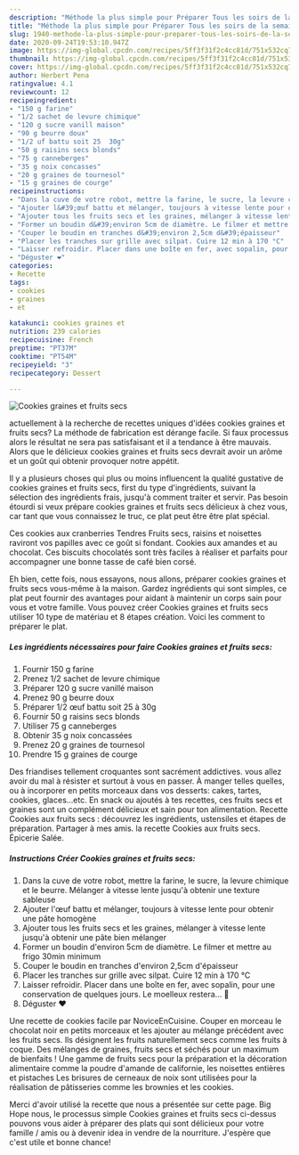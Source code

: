 ```yaml
---
description: "Méthode la plus simple pour Préparer Tous les soirs de la semaine Cookies graines et fruits secs"
title: "Méthode la plus simple pour Préparer Tous les soirs de la semaine Cookies graines et fruits secs"
slug: 1940-methode-la-plus-simple-pour-preparer-tous-les-soirs-de-la-semaine-cookies-graines-et-fruits-secs
date: 2020-09-24T19:53:10.947Z
image: https://img-global.cpcdn.com/recipes/5ff3f31f2c4cc81d/751x532cq70/cookies-graines-et-fruits-secs-photo-principale-de-la-recette.jpg
thumbnail: https://img-global.cpcdn.com/recipes/5ff3f31f2c4cc81d/751x532cq70/cookies-graines-et-fruits-secs-photo-principale-de-la-recette.jpg
cover: https://img-global.cpcdn.com/recipes/5ff3f31f2c4cc81d/751x532cq70/cookies-graines-et-fruits-secs-photo-principale-de-la-recette.jpg
author: Herbert Pena
ratingvalue: 4.1
reviewcount: 12
recipeingredient:
- "150 g farine"
- "1/2 sachet de levure chimique"
- "120 g sucre vanill maison"
- "90 g beurre doux"
- "1/2 uf battu soit 25  30g"
- "50 g raisins secs blonds"
- "75 g canneberges"
- "35 g noix concasses"
- "20 g graines de tournesol"
- "15 g graines de courge"
recipeinstructions:
- "Dans la cuve de votre robot, mettre la farine, le sucre, la levure chimique et le beurre. Mélanger à vitesse lente jusqu&#39;à obtenir une texture sableuse"
- "Ajouter l&#39;œuf battu et mélanger, toujours à vitesse lente pour obtenir une pâte homogène"
- "Ajouter tous les fruits secs et les graines, mélanger à vitesse lente jusqu&#39;à obtenir une pâte bien mélanger"
- "Former un boudin d&#39;environ 5cm de diamètre. Le filmer et mettre au frigo 30min minimum"
- "Couper le boudin en tranches d&#39;environ 2,5cm d&#39;épaisseur"
- "Placer les tranches sur grille avec silpat. Cuire 12 min à 170 °C"
- "Laisser refroidir. Placer dans une boîte en fer, avec sopalin, pour une conservation de quelques jours. Le moelleux restera... 🤤"
- "Déguster ❤️"
categories:
- Recette
tags:
- cookies
- graines
- et

katakunci: cookies graines et 
nutrition: 239 calories
recipecuisine: French
preptime: "PT37M"
cooktime: "PT54M"
recipeyield: "3"
recipecategory: Dessert

---
```



![Cookies graines et fruits secs](https://img-global.cpcdn.com/recipes/5ff3f31f2c4cc81d/751x532cq70/cookies-graines-et-fruits-secs-photo-principale-de-la-recette.jpg)

actuellement à la recherche de recettes uniques d'idées cookies graines et fruits secs? La méthode de fabrication est dérange facile. Si faux processus alors le résultat ne sera pas satisfaisant et il a tendance à être mauvais. Alors que le délicieux cookies graines et fruits secs devrait avoir un arôme et un goût qui obtenir provoquer notre appétit.

Il y a plusieurs choses qui plus ou moins influencent la qualité gustative de cookies graines et fruits secs, first du type d'ingrédients, suivant la sélection des ingrédients frais, jusqu'à comment traiter et servir. Pas besoin étourdi si veux prépare cookies graines et fruits secs délicieux à chez vous, car tant que vous connaissez le truc, ce plat peut être être plat spécial.

Ces cookies aux cranberries Tendres Fruits secs, raisins et noisettes raviront vos papilles avec ce goût si fondant. Cookies aux amandes et au chocolat. Ces biscuits chocolatés sont très faciles à réaliser et parfaits pour accompagner une bonne tasse de café bien corsé.


Eh bien, cette fois, nous essayons, nous allons, préparer cookies graines et fruits secs vous-même à la maison. Gardez ingrédients qui sont simples, ce plat peut fournir des avantages pour aidant à maintenir un corps sain pour vous et votre famille. Vous pouvez créer Cookies graines et fruits secs utiliser 10 type de matériau et 8 étapes création. Voici les comment to préparer le plat.

<!--inarticleads1-->

##### Les ingrédients nécessaires pour faire Cookies graines et fruits secs:

1. Fournir 150 g farine
1. Prenez 1/2 sachet de levure chimique
1. Préparer 120 g sucre vanillé maison
1. Prenez 90 g beurre doux
1. Préparer 1/2 œuf battu soit 25 à 30g
1. Fournir 50 g raisins secs blonds
1. Utiliser 75 g canneberges
1. Obtenir 35 g noix concassées
1. Prenez 20 g graines de tournesol
1. Prendre 15 g graines de courge


Des friandises tellement croquantes sont sacrément addictives. vous allez avoir du mal à résister et surtout à vous en passer. À manger telles quelles, ou à incorporer en petits morceaux dans vos desserts: cakes, tartes, cookies, glaces…etc. En snack ou ajoutés à tes recettes, ces fruits secs et graines sont un complément délicieux et sain pour ton alimentation. Recette Cookies aux fruits secs : découvrez les ingrédients, ustensiles et étapes de préparation. Partager à mes amis. la recette Cookies aux fruits secs. Épicerie Salée. 

<!--inarticleads2-->

##### Instructions Créer Cookies graines et fruits secs:

1. Dans la cuve de votre robot, mettre la farine, le sucre, la levure chimique et le beurre. Mélanger à vitesse lente jusqu&#39;à obtenir une texture sableuse
1. Ajouter l&#39;œuf battu et mélanger, toujours à vitesse lente pour obtenir une pâte homogène
1. Ajouter tous les fruits secs et les graines, mélanger à vitesse lente jusqu&#39;à obtenir une pâte bien mélanger
1. Former un boudin d&#39;environ 5cm de diamètre. Le filmer et mettre au frigo 30min minimum
1. Couper le boudin en tranches d&#39;environ 2,5cm d&#39;épaisseur
1. Placer les tranches sur grille avec silpat. Cuire 12 min à 170 °C
1. Laisser refroidir. Placer dans une boîte en fer, avec sopalin, pour une conservation de quelques jours. Le moelleux restera... 🤤
1. Déguster ❤️


Une recette de cookies facile par NoviceEnCuisine. Couper en morceau le chocolat noir en petits morceaux et les ajouter au mélange précédent avec les fruits secs. Ils désignent les fruits naturellement secs comme les fruits à coque. Des mélanges de graines, fruits secs et séchés pour un maximum de bienfaits ! Une gamme de fruits secs pour la préparation et la décoration alimentaire comme la poudre d&#39;amande de californie, les noisettes entières et pistaches Les brisures de cerneaux de noix sont utilisées pour la réalisation de pâtisseries comme les brownies et les cookies. 


Merci d'avoir utilisé la recette que nous a présentée sur cette page. Big Hope nous, le processus simple Cookies graines et fruits secs ci-dessus pouvons vous aider à préparer des plats qui sont délicieux pour votre famille / amis ou à devenir idea in vendre de la nourriture. J'espère que c'est utile et bonne chance!
